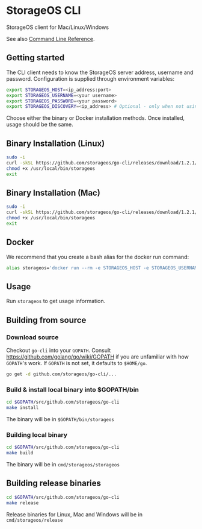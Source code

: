 # StorageOS CLI

StorageOS client for Mac/Linux/Windows

See also [Command Line Reference](http://docs.storageos.com/docs/reference/cli/).

## Getting started

The CLI client needs to know the StorageOS server address, username and password. Configuration is supplied through
environment variables:

```bash
export STORAGEOS_HOST=<ip_address:port>
export STORAGEOS_USERNAME=<your username>
export STORAGEOS_PASSWORD=<your password>
export STORAGEOS_DISCOVERY=<ip_address> # Optional - only when not using the default discovery service.
```

Choose either the binary or Docker installation methods.  Once installed, usage should be the same.

## Binary Installation (Linux)

```bash
sudo -i
curl -skSL https://github.com/storageos/go-cli/releases/download/1.2.1/storageos_linux_amd64 > /usr/local/bin/storageos
chmod +x /usr/local/bin/storageos
exit
```

## Binary Installation (Mac)

```bash
sudo -i
curl -skSL https://github.com/storageos/go-cli/releases/download/1.2.1/storageos_darwin_amd64 > /usr/local/bin/storageos
chmod +x /usr/local/bin/storageos
exit
```

## Docker

We recommend that you create a bash alias for the docker run command:

```bash
alias storageos='docker run --rm -e STORAGEOS_HOST -e STORAGEOS_USERNAME -e STORAGEOS_PASSWORD storageos/cli'
```

## Usage

Run `storageos` to get usage information.

## Building from source

### Download source

Checkout `go-cli` into your `GOPATH`.  Consult https://github.com/golang/go/wiki/GOPATH if you are unfamiliar with how
`GOPATH`'s work.  If `GOPATH` is not set, it defaults to `$HOME/go`.

```bash
go get -d github.com/storageos/go-cli/...
```

### Build & install local binary into $GOPATH/bin

```bash
cd $GOPATH/src/github.com/storageos/go-cli
make install
```

The binary will be in `$GOPATH/bin/storageos`

### Building local binary

```bash
cd $GOPATH/src/github.com/storageos/go-cli
make build
```

The binary will be in `cmd/storageos/storageos`

## Building release binaries

```bash
cd $GOPATH/src/github.com/storageos/go-cli
make release
```

Release binaries for Linux, Mac and Windows will be in `cmd/storageos/release`
